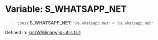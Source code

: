 # Variable: S\_WHATSAPP\_NET

> `const` **S\_WHATSAPP\_NET**: `"@s.whatsapp.net"` = `'@s.whatsapp.net'`

Defined in: [src/WABinary/jid-utils.ts:1](https://github.com/Fokusdotid/bail/blob/8a30cf93a8ac726f06d1ad6578695812a8253e53/src/WABinary/jid-utils.ts#L1)
